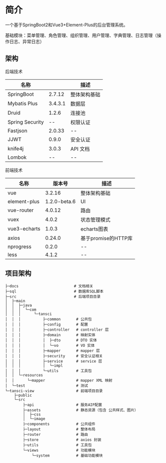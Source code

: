 # 简介

一个基于SpringBoot2和Vue3+Element-Plus的后台管理系统。

基础模块：菜单管理、角色管理、组织管理、用户管理、字典管理、日志管理（操作日志、异常日志）

## 架构

后端技术

| 名称            |         | 描述         |
| --------------- | ------- | ------------ |
| SpringBoot      | 2.7.12  | 整体架构基础 |
| Mybatis Plus    | 3.4.3.1 | 数据层       |
| Druid           | 1.2.6   | 连接池       |
| Spring Security | --      | 权限认证     |
| Fastjson        | 2.0.33  | --           |
| JJWT            | 0.9.0   | 安全认证     |
| knife4j         | 3.0.3   | API 文档     |
| Lombok          | --      | --           |

前端技术

| 名称         | 版本号       | 描述                |
| ------------ | ------------ | ------------------- |
| vue          | 3.2.16       | 整体架构基础        |
| element-plus | 1.2.0-beta.6 | UI                  |
| vue-router   | 4.0.12       | 路由                |
| vuex         | 4.0.2        | 状态管理模式        |
| vue3-echarts | 1.0.3        | echarts图表         |
| axios        | 0.24.0       | 基于promise的HTTP库 |
| nprogress    | 0.2.0        | --                  |
| less         | 4.1.2        | --                  |

## 项目架构

```
├─docs                         # 文档相关
├─sql                          # 数据库SQL脚本
├─src                          # 后端项目目录
│  ├─main
│  │  ├─java
│  │  │  └─com
│  │  │      └─tansci
│  │  │          ├─common       # 公共包
│  │  │          ├─config       # 配置
│  │  │          ├─controller   # controller 层
│  │  │          ├─domain       # 映射实体
│  │  │          │  ├─dto       # DTO 实体
│  │  │          │  └─vo        # VO 实体
│  │  │          ├─mapper       # mapper 层
│  │  │          ├─security     # 安全认证相关
│  │  │          ├─service      # service 层
│  │  │          │  └─impl
│  │  │          └─utils        # 工具包
│  │  └─resources
│  │      └─mapper              # mapper XML 映射
│  └─test                       # 测试
└─tansci-view                   # 前端项目目录
    ├─public
    └─src
        ├─api                   # 服务AIP配置
        ├─assets                # 静态资源（包含 公共样式、图片）
        │  ├─css                
        │  └─image
        ├─components            # 公共组件
        ├─layout                # 整体布局
        ├─router                # 路由
        ├─store                 # axios 封装
        ├─utils                 # 工具包
        └─views                 # 功能模块
            └─system            # 基础功能模块
```